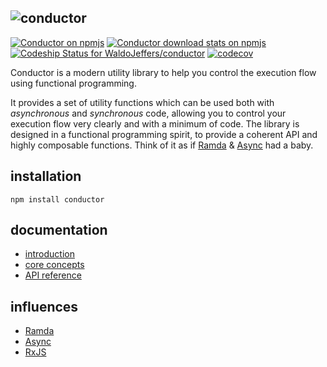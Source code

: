 ![conductor](https://user-images.githubusercontent.com/7644970/39099223-3ac23bca-4677-11e8-8c65-c29991925972.png)
--

[![Conductor on npmjs](https://img.shields.io/npm/v/conductor.svg?style=flat-square)](https://www.npmjs.com/package/conductor)
[![Conductor download stats on npmjs](https://img.shields.io/npm/dw/conductor.svg?style=flat-square)](https://npm-stat.com/charts.html?package=conductor)
[![Codeship Status for WaldoJeffers/conductor](https://img.shields.io/codeship/da09eb70-22e7-0136-b547-4e8bca269d75.svg?style=flat-square)](https://app.codeship.com/projects/286044)
[![codecov](https://img.shields.io/codecov/c/github/WaldoJeffers/conductor.svg?style=flat-square)](https://codecov.io/gh/WaldoJeffers/conductor)

Conductor is a modern utility library to help you control the execution flow using functional programming.

It provides a set of utility functions which can be used both with _asynchronous_ and _synchronous_ code, allowing you to control your execution flow very clearly and with a minimum of code. The library is designed in a functional programming spirit, to provide a coherent API and highly composable functions. Think of it as if [Ramda](http://ramdajs.com/) & [Async](http://caolan.github.io/async/) had a baby.

## installation

```
npm install conductor
```

## documentation

* [introduction](https://waldojeffers.gitbook.io/conductor/)
* [core concepts](https://waldojeffers.gitbook.io/conductor/overview/core-concepts)
* [API reference](https://waldojeffers.gitbook.io/conductor/api-reference/always)

## influences

* [Ramda](http://ramdajs.com/)
* [Async](http://caolan.github.io/async/)
* [RxJS](http://reactivex.io/rxjs/)

